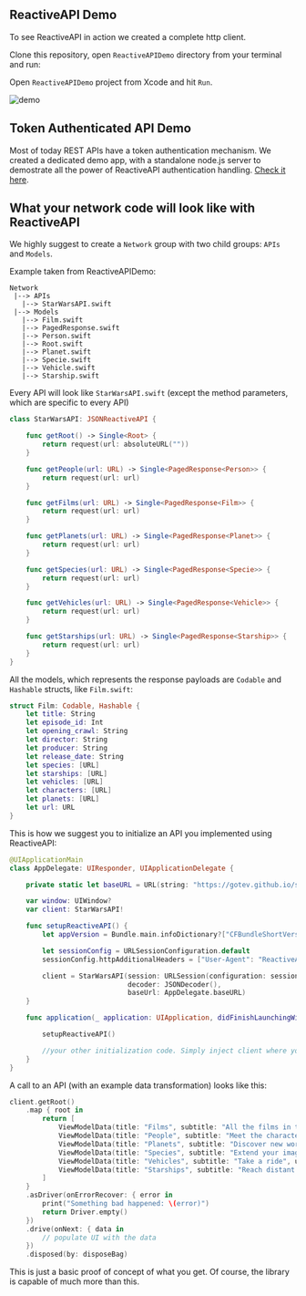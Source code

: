 ## ReactiveAPI Demo
To see ReactiveAPI in action we created a complete http client.

Clone this repository, open `ReactiveAPIDemo` directory from your terminal and run:

Open `ReactiveAPIDemo` project from Xcode and hit `Run`.

![demo](https://user-images.githubusercontent.com/16792495/55287028-ffece280-53a3-11e9-9504-1dffa1f2316f.gif)

## Token Authenticated API Demo
Most of today REST APIs have a token authentication mechanism. We created a dedicated demo app, with a standalone node.js server to demostrate all the power of ReactiveAPI authentication handling. [Check it here](https://github.com/sky-uk/ReactiveAPI/tree/TokenAuthenticationDemo).

## What your network code will look like with ReactiveAPI
We highly suggest to create a `Network` group with two child groups: `APIs` and `Models`.

Example taken from ReactiveAPIDemo:
```
Network
 |--> APIs
   |--> StarWarsAPI.swift
 |--> Models
   |--> Film.swift
   |--> PagedResponse.swift
   |--> Person.swift
   |--> Root.swift
   |--> Planet.swift
   |--> Specie.swift
   |--> Vehicle.swift
   |--> Starship.swift
```
Every API will look like `StarWarsAPI.swift` (except the method parameters, which are specific to every API)
```swift
class StarWarsAPI: JSONReactiveAPI {

    func getRoot() -> Single<Root> {
        return request(url: absoluteURL(""))
    }

    func getPeople(url: URL) -> Single<PagedResponse<Person>> {
        return request(url: url)
    }

    func getFilms(url: URL) -> Single<PagedResponse<Film>> {
        return request(url: url)
    }

    func getPlanets(url: URL) -> Single<PagedResponse<Planet>> {
        return request(url: url)
    }

    func getSpecies(url: URL) -> Single<PagedResponse<Specie>> {
        return request(url: url)
    }

    func getVehicles(url: URL) -> Single<PagedResponse<Vehicle>> {
        return request(url: url)
    }

    func getStarships(url: URL) -> Single<PagedResponse<Starship>> {
        return request(url: url)
    }
}
```
All the models, which represents the response payloads are `Codable` and `Hashable` structs, like `Film.swift`:
```swift
struct Film: Codable, Hashable {
    let title: String
    let episode_id: Int
    let opening_crawl: String
    let director: String
    let producer: String
    let release_date: String
    let species: [URL]
    let starships: [URL]
    let vehicles: [URL]
    let characters: [URL]
    let planets: [URL]
    let url: URL
}
```
This is how we suggest you to initialize an API you implemented using ReactiveAPI:
```swift
@UIApplicationMain
class AppDelegate: UIResponder, UIApplicationDelegate {

    private static let baseURL = URL(string: "https://gotev.github.io/swapi-android")!

    var window: UIWindow?
    var client: StarWarsAPI!

    func setupReactiveAPI() {
        let appVersion = Bundle.main.infoDictionary?["CFBundleShortVersionString"] as! String

        let sessionConfig = URLSessionConfiguration.default
        sessionConfig.httpAdditionalHeaders = ["User-Agent": "ReactiveAPIDemo/\(appVersion)"]

        client = StarWarsAPI(session: URLSession(configuration: sessionConfig).rx,
                             decoder: JSONDecoder(),
                             baseUrl: AppDelegate.baseURL)
    }

    func application(_ application: UIApplication, didFinishLaunchingWithOptions launchOptions: [UIApplication.LaunchOptionsKey: Any]?) -> Bool {

        setupReactiveAPI()

        //your other initialization code. Simply inject client where you need it
    }
}
```
A call to an API (with an example data transformation) looks like this:
```swift
client.getRoot()
    .map { root in
        return [
            ViewModelData(title: "Films", subtitle: "All the films in the saga", url: root.films),
            ViewModelData(title: "People", subtitle: "Meet the characters", url: root.people),
            ViewModelData(title: "Planets", subtitle: "Discover new worlds", url: root.planets),
            ViewModelData(title: "Species", subtitle: "Extend your imagination", url: root.species),
            ViewModelData(title: "Vehicles", subtitle: "Take a ride", url: root.vehicles),
            ViewModelData(title: "Starships", subtitle: "Reach distant places fast", url: root.starships)
        ]
    }
    .asDriver(onErrorRecover: { error in
        print("Something bad happened: \(error)")
        return Driver.empty()
    })
    .drive(onNext: { data in
        // populate UI with the data
    })
    .disposed(by: disposeBag)
```
This is just a basic proof of concept of what you get. Of course, the library is capable of much more than this.
